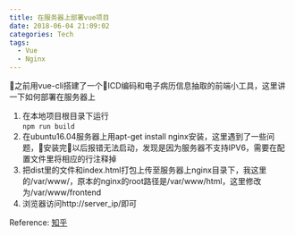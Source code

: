 ```yaml
---
title: 在服务器上部署vue项目
date: 2018-06-04 21:09:02
categories: Tech
tags:
  - Vue
  - Nginx
---
```

之前用vue-cli搭建了一个ICD编码和电子病历信息抽取的前端小工具，这里讲一下如何部署在服务器上
<!-- more -->

1. 在本地项目根目录下运行  
`npm run build`  
2. 在ubuntu16.04服务器上用apt-get install nginx安装，这里遇到了一些问题，安装完以后报错无法启动，发现是因为服务器不支持IPV6，需要在配置文件里将相应的行注释掉
3. 把dist里的文件和index.html打包上传至服务器上nginx目录下，我这里的/var/www/，原本的nginx的root路径是/var/www/html，这里修改为/var/www/frontend
4. 浏览器访问http://server_ip/即可

Reference: [知乎](https://www.zhihu.com/question/46630687/answer/102284339)
